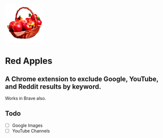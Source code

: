 ![logo](icon128.png)

# Red Apples

## A Chrome extension to exclude Google, YouTube, and Reddit results by keyword.

Works in Brave also.

## Todo

- [ ] Google Images
- [ ] YouTube Channels